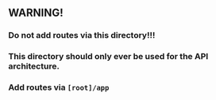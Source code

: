 ## WARNING!

### Do not add routes via this directory!!!

### This directory should only ever be used for the API architecture.

### Add routes via `[root]/app`
